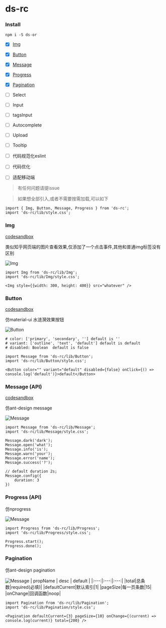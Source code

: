 # ds-rc

### Install
```
npm i -S ds-or
```

- [x] [Img](#Img)
- [x] [Button](#Button)
- [x] [Message](#Message)
- [x] [Progress](#Progress)
- [x] [Pagination](#Pagination)
- [ ] Select
- [ ] Input
- [ ] tagsInput
- [ ] Autocomplete
- [ ] Upload
- [ ] Tooltip

- [ ] 代码规范化eslint
- [ ] 代码优化
- [ ] 适配移动端

> 有任何问题请提issue

> 如果想全部引入,或者不需要按需加载,可以如下
```
import { Img, Button, Message, Progress } from 'ds-rc';
import 'ds-rc/lib/style.css';
```

### Img
[codesandbox](https://codesandbox.io/s/ojxq05ywx9)

类似知乎网页端的图片查看效果,仅添加了一个点击事件,其他和普通img标签没有区别

![Img](https://cdn.ds-or.com/demo/img.gif)
```
import Img from 'ds-rc/lib/Img';
import 'ds-rc/lib/Img/style.css';

<Img style={{width: 300, height: 400}} src="whatever" />
```


### Button
[codesandbox](https://codesandbox.io/s/qv08q61939)

仿material-ui 水涟漪效果按钮

![Button](https://cdn.ds-or.com/demo/button.gif)
```
# color: ['primary', 'secondary', ''] default is ''
# variant: ['outline', 'text', 'default'] default is default
# disabled: Boolean  default is false

import Message from 'ds-rc/lib/Button';
import 'ds-rc/lib/Button/style.css';

<Button color="" variant="default" disabled={false} onClick={() => console.log('default')}>default</Button>
```

### Message (API)
[codesandbox](https://codesandbox.io/s/l935lryr2m)

仿ant-design message

![Message](https://cdn.ds-or.com/demo/message.gif)
```
import Message from 'ds-rc/lib/Message';
import 'ds-rc/lib/Message/style.css';

Message.dark('dark');
Message.open('what');
Message.info('is');
Message.warn('your');
Message.error('name');
Message.success('?');

// default duration 2s;
Message.config({
    duration: 3
})
```

### Progress (API)
仿nprogress 

![Message](https://cdn.ds-or.com/demo/progress.gif)
```
import Progress from 'ds-rc/lib/Progress';
import 'ds-rc/lib/Progress/style.css';

Progress.start();
Progress.done();

```

### Pagination
仿ant-design pagination

![Message](https://cdn.ds-or.com/demo/pagination.gif)
| propName | desc | default |
|:---:|:---:|:---:|
|total|总条数|required(必填)|
|defaultCurrent|默认索引|1|
|pageSize|每一页条数|15|
|onChange|回调函数|noop|

```
import Pagination from 'ds-rc/lib/Pagination';
import 'ds-rc/lib/Pagination/style.css';

<Pagination defaultCurrent={3} pageSize={10} onChange={(current) => console.log(current)} total={200} />
```